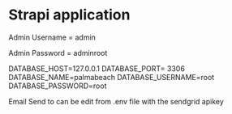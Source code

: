 # Strapi application

Admin Username = admin 


Admin Password = adminroot

DATABASE_HOST=127.0.0.1
DATABASE_PORT= 3306
DATABASE_NAME=palmabeach
DATABASE_USERNAME=root
DATABASE_PASSWORD=root

Email Send to can be edit from .env file with the sendgrid apikey 
